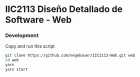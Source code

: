# IIC2113 Diseño Detallado de Software - Web

### Development

Copy and run this script

```bash
git clone https://github.com/negebauer/IIC2113-Web.git web
cd web
yarn
yarn start
```
